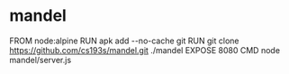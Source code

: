 # mandel

FROM node:alpine
RUN apk add --no-cache git
RUN git clone https://github.com/cs193s/mandel.git ./mandel
EXPOSE 8080
CMD node mandel/server.js
